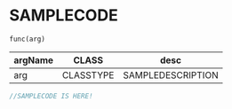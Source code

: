 # SAMPLECODE
`func(arg)`

| argName | CLASS | desc |
| ---- | :---: | ---- |
| arg | CLASSTYPE | SAMPLEDESCRIPTION |

```js
//SAMPLECODE IS HERE!
```

